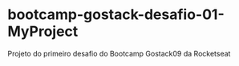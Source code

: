 # bootcamp-gostack-desafio-01-MyProject
Projeto do primeiro desafio do Bootcamp Gostack09 da Rocketseat
